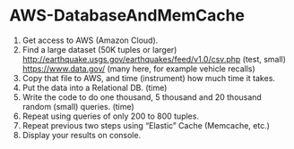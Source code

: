 # AWS-DatabaseAndMemCache

1. Get access to AWS (Amazon Cloud).
2. Find a large dataset (50K tuples or larger)
http://earthquake.usgs.gov/earthquakes/feed/v1.0/csv.php (test, small)
https://www.data.gov/ (many here, for example vehicle recalls)
3. Copy that file to AWS, and time (instrument) how much time it takes.
4. Put the data into a Relational DB. (time)
5. Write the code to do one thousand, 5 thousand and 20 thousand random
(small) queries. (time)
6. Repeat using queries of only 200 to 800 tuples.
7. Repeat previous two steps using “Elastic” Cache (Memcache, etc.)
8. Display your results on console.
